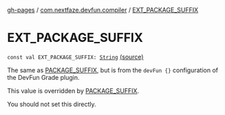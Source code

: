 [gh-pages](../index.md) / [com.nextfaze.devfun.compiler](index.md) / [EXT_PACKAGE_SUFFIX](./-e-x-t_-p-a-c-k-a-g-e_-s-u-f-f-i-x.md)

# EXT_PACKAGE_SUFFIX

`const val EXT_PACKAGE_SUFFIX: `[`String`](https://kotlinlang.org/api/latest/jvm/stdlib/kotlin/-string/index.html) [(source)](https://github.com/NextFaze/dev-fun/tree/master/devfun-compiler/src/main/java/com/nextfaze/devfun/compiler/Compiler.kt#L184)

The same as [PACKAGE_SUFFIX](-p-a-c-k-a-g-e_-s-u-f-f-i-x.md), but is from the `devFun {}` configuration of the DevFun Grade plugin.

This value is overridden by [PACKAGE_SUFFIX](-p-a-c-k-a-g-e_-s-u-f-f-i-x.md).

You should not set this directly.

